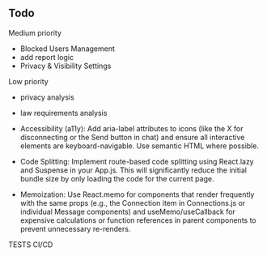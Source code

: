## Todo

Medium priority

* Blocked Users Management
* add report logic
* Privacy & Visibility Settings

Low priority

* privacy analysis
* law requirements analysis

* Accessibility (a11y): Add aria-label attributes to icons (like the X for disconnecting or the Send button in chat) and ensure all interactive elements are keyboard-navigable. Use semantic HTML where possible.
* Code Splitting: Implement route-based code splitting using React.lazy and Suspense in your App.js. This will   significantly reduce the initial bundle size by only loading the code for the current page.
* Memoization: Use React.memo for components that render frequently with the same props (e.g., the Connection item in   Connections.js or individual Message components) and useMemo/useCallback for expensive calculations or function   references in parent components to prevent unnecessary re-renders.



TESTS
CI/CD
